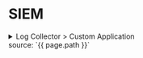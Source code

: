 # SIEM

<details>
<summary>Log Collector > Custom Application</summary>
<div markdown="1">
![image](/assets/images/blog_LogC.png)



## Log Collector > Custom Application
# 응용프로그램 로그 분석 - Postfix



PLURA V5는 응용프로그램에 대한 로그를 업로드 설정을 이용하여 수집할 수 있습니다.

> 1. 응용프로그램 원본 로그 업로드를 위해서는 관리>목록>응용프로그램 태그를 등록해주어야 합니다.
>
> 2. 수집할 경로를 파악하고 있어야 합니다.

응용프로그램 로그 업로드 설정하기[1] : <http://blog.plura.io/?p=17653>

**응용프로그램 로그는 "LogStash"를 이용하여 컬럼을 분리할 수 있습니다.**

Logstash는 다양한 소스로부터 데이터를 수집하고 곧바로 전환하여 원하는 대상에 전송할 수 있도록 하는 경량의 오픈 소스 서버츨 데이터 처리 파이프라인입니다.

Logstash를 사용하면 시스템 로그, 웹 사이트 로그, 애플리케이션 서버 로그 등 다양한 데이터를 원본에서 비정형 데이터를 쉽게 수집할 수 있습니다.[2]

</div>
</details>
source: `{{ page.path }}`
